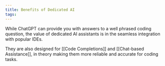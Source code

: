 ```yaml
---
title: Benefits of Dedicated AI
tags:
---
```

While ChatGPT can provide you with answers to a well phrased coding question, the value of dedicated AI assistants is in the seamless integration with popular IDEs.

They are also designed for [[Code Completions]] and [[Chat-based Assistance]], in theory making them more reliable and accurate for coding tasks.